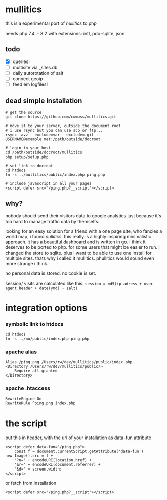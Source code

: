 # mullitics

this is a experimental port of _nullitics_ to php

needs php 7.4. - 8.2 with extensions: intl, pdo-sqlite, json

## todo

- [x] queries!
- [ ] multisite via \_sites.db
- [ ] daily autorotation of salt
- [ ] connect geoip
- [ ] feed em logfiles!

## dead simple installation

    # get the source
    git clone https://github.com/cwmoss/mullitics.git

    # move it to your server, outside the document root
    # i use rsync but you can use scp or ftp...
    rsync -avz --exclude=var --exclude=.git . USERNAME@example.met:/path/outside/docroot

    # login to your host
    cd /path/outside/docroot/mullitics
    php setup/setup.php

    # set link to docroot
    cd htdocs
    ln -s ../mullitics/public/index.php ping.php

    # include javascript in all your pages
    <script defer src="/ping.php?__script"></script>

## why?

nobody should send their visitors data to google analytics just because it's too hard to manage traffic data by themselfs.

looking for an easy solution for a friend with a one page site, who fancies a world map, i found _nullitics_. this really is a highly inspiring minimalistic approach. it has a beautiful dashboard and is written in go. i think it deserves to be ported to php. for some users that might be easier to run. i changed the store to sqlite. plus i want to be able to use one install for multiple sites. thats why i called it mullitics. phullitics would sound even more strange i think.

no personal data is stored. no cookie is set.

session/ visits are calculated like this:
`session = md5(ip adress + user agent header + date(ymd) + salt)`

# integration options

### symbolic link to htdocs

    cd htdocs
    ln -s ../mu/public/index.php ping.php

### apache alias

    Alias /ping.png /Users/rw/dev/mullitics/public/index.php
    <Directory /Users/rw/dev/mullitics/public/>
        Require all granted
    </Directory>

### apache .htaccess

    RewriteEngine On
    RewriteRule ^ping.png index.php

# the script

put this in header, with the url of your installation as data-fun attribute

    <script defer data-fun="/ping.php">
        const f = document.currentScript.getAttribute('data-fun')
    new Image().src = f +
        '?u=' + encodeURI(location.href) +
        '&r=' + encodeURI(document.referrer) +
        '&d=' + screen.width;
    </script>

or fetch from installation

    <script defer src="/ping.php?__script"></script>
